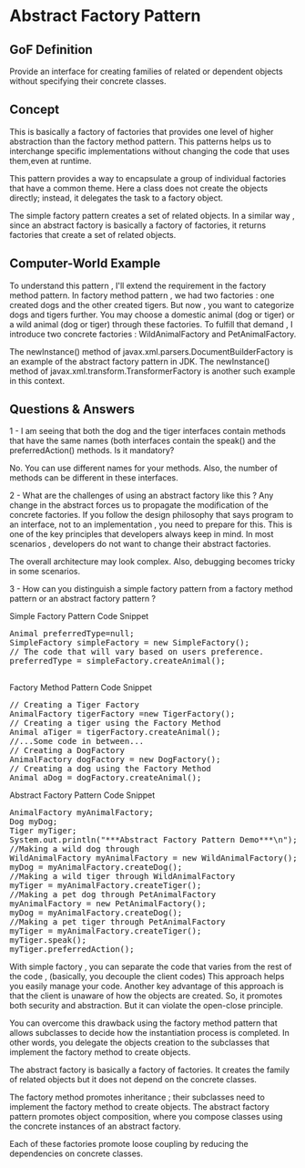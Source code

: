 # Abstract Factory Pattern

## GoF Definition

Provide an interface for creating families of related or dependent objects without specifying
their concrete classes.

## Concept

This is basically a factory of factories that provides one level of higher abstraction than
the factory method pattern.
This patterns helps us to interchange specific implementations without changing the code
that uses them,even at runtime.

This pattern provides a way to encapsulate a group of individual factories that have a common theme.
Here a class does not create the objects directly; instead, it delegates the task to a factory object.

The simple factory pattern creates a set of related objects. In a similar way , since an abstract factory
is basically a factory of factories, it returns factories that create a set of related objects.

## Computer-World Example

To understand this pattern , I'll extend the requirement in the factory method pattern.
In factory method pattern , we had two factories : one created dogs and the other created tigers.
But now , you want to categorize dogs and tigers further.
You may choose a domestic animal (dog or tiger) or a wild animal (dog or tiger) through these factories.
To fulfill that demand , I introduce two concrete factories : WildAnimalFactory and PetAnimalFactory.

The newInstance() method of javax.xml.parsers.DocumentBuilderFactory
is an example of the abstract factory pattern in JDK. The newInstance() method
of javax.xml.transform.TransformerFactory is another such example in this context.

## Questions & Answers

1 - I am seeing that both the dog and the tiger interfaces contain methods 
that have the same names (both interfaces contain the speak() and the preferredAction() methods.
Is it mandatory?

No. You can use different names for your methods.
Also, the number of methods can be different in these interfaces.

2 - What are the challenges of using an abstract factory like this ?
Any change in the abstract forces us to propagate the modification of the concrete factories.
If you follow the design philosophy that says program to an interface, not to an implementation , you need to prepare
for this.
This is one of the key principles that developers always keep in mind.
In most scenarios , developers do not want to change their abstract factories.

The overall architecture may look complex. Also, debugging becomes tricky in some scenarios.

3 - How can you distinguish a simple factory pattern from a factory method pattern or an abstract factory pattern ?

Simple Factory Pattern Code Snippet

<pre>
Animal preferredType=null;
SimpleFactory simpleFactory = new SimpleFactory();
// The code that will vary based on users preference.
preferredType = simpleFactory.createAnimal();

</pre>

Factory Method Pattern Code Snippet

<pre>
// Creating a Tiger Factory
AnimalFactory tigerFactory =new TigerFactory();
// Creating a tiger using the Factory Method
Animal aTiger = tigerFactory.createAnimal();
//...Some code in between...
// Creating a DogFactory
AnimalFactory dogFactory = new DogFactory();
// Creating a dog using the Factory Method
Animal aDog = dogFactory.createAnimal();
</pre>


Abstract Factory Pattern Code Snippet

<pre>
AnimalFactory myAnimalFactory;
Dog myDog;
Tiger myTiger;
System.out.println("***Abstract Factory Pattern Demo***\n"); 
//Making a wild dog through 
WildAnimalFactory myAnimalFactory = new WildAnimalFactory();
myDog = myAnimalFactory.createDog();
//Making a wild tiger through WildAnimalFactory
myTiger = myAnimalFactory.createTiger();
//Making a pet dog through PetAnimalFactory
myAnimalFactory = new PetAnimalFactory();
myDog = myAnimalFactory.createDog();
//Making a pet tiger through PetAnimalFactory
myTiger = myAnimalFactory.createTiger();
myTiger.speak();
myTiger.preferredAction();
</pre>

With simple factory , you can separate the code that varies from the rest of the code , (basically, you decouple the client codes)
This approach helps you easily manage your code. Another key advantage of this approach is that 
the client is unaware of how the objects are created.
So, it promotes both security and abstraction.
But it can violate the open-close principle.

You can overcome this drawback using the factory method pattern that allows subclasses to decide how the instantiation
process is completed. In other words, you delegate the objects creation to the subclasses that implement the factory method to create objects.

The abstract factory is basically a factory of factories. It creates the family of related objects but it does not depend on
the concrete classes.

The factory method promotes inheritance ; their subclasses need to implement the factory method to create objects.
The abstract factory pattern promotes object composition, where you compose classes using the concrete instances of an abstract factory.

Each of these factories promote loose coupling by reducing the dependencies on concrete classes.
